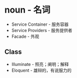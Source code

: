 # noun - 名词

* Service Container - 服务容器
* Service Providers - 服务提供者
* Facade - 外观


## Class

* Illuminate - 照亮；阐明；解释
* Eloquent - 雄辩的，有说服力的
